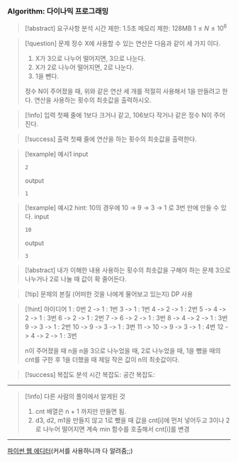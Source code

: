 ### Algorithm: 다이나믹 프로그래밍

> [!abstract] 요구사항 분석
> 시간 제한: 1.5초
> 메모리 제한: 128MB
> $1 \leq N \leq 10^6$

> [!question] 문제
> 정수 X에 사용할 수 있는 연산은 다음과 같이 세 가지 이다.
>
> 1. X가 3으로 나누어 떨어지면, 3으로 나눈다.
> 2. X가 2로 나누어 떨어지면, 2로 나눈다.
> 3. 1을 뺀다.
>
> 정수 N이 주어졌을 때, 위와 같은 연산 세 개를 적절히 사용해서 1을 만들려고 한다. 연산을 사용하는 횟수의 최솟값을 출력하시오.

> [!info] 입력
> 첫째 줄에 1보다 크거나 같고, 106보다 작거나 같은 정수 N이 주어진다.

> [!success] 출력
> 첫째 줄에 연산을 하는 횟수의 최솟값을 출력한다.

> [!example] 예시1
> input
>
> ```
> 2
> ```
>
> output
>
> ```
> 1
> ```

> [!example] 예시2
> hint: 10의 경우에 10 → 9 → 3 → 1 로 3번 만에 만들 수 있다.
> input
>
> ```
> 10
> ```
>
> output
>
> ```
> 3
> ```

> [!abstract] 내가 이해한 내용
> 사용하는 횟수의 최솟값을 구해야 하는 문제
> 3으로 나누거나 2로 나눌 때 값이 확 줄어든다.

> [!tip] 문제의 본질 (어떠한 것을 나에게 물어보고 있는지)
> DP 사용

> [!hint] 아이디어
> 1 : 0번
> 2 -> 1 : 1번
> 3 -> 1 : 1번
> 4 -> 2 -> 1 : 2번
> 5 -> 4 -> 2 -> 1 : 3번
> 6 -> 2 -> 1 : 2번
> 7 -> 6 -> 2 -> 1 : 3번
> 8 -> 4 -> 2 -> 1 : 3번
> 9 -> 3 -> 1 : 2번
> 10 -> 9 -> 3 -> 1 : 3번
> 11 -> 10 -> 9 -> 3 -> 1 : 4번
> 12 -> 4 -> 2 -> 1 : 3번
>
> n이 주어졌을 때 n을 n을 3으로 나누었을 때, 2로 나누었을 때, 1을 뺐을 때의 cnt를 구한 후 1을 더했을 때 제일 작은 값이 n의 최솟값이다.

> [!success] 복잡도 분석
> 시간 복잡도:
> 공간 복잡도:

---

> [!info] 다른 사람의 풀이에서 알게된 것
>
> 1. cnt 배열은 n + 1 까지만 만들면 됨.
> 2. d3, d2, m1을 만들지 않고 1로 뺐을 때 값을 cnt[i]에 먼저 넣어두고 3이나 2로 나누어 떨어지면 계속 min 함수를 호출해서 cnt[i]를 변경

---

[파이썬 웹 에디터](https://replit.com/@alsrudgh0210/KhakiPrettyClient#main.py)(커서를 사용하니까 다 알려줌;;)
